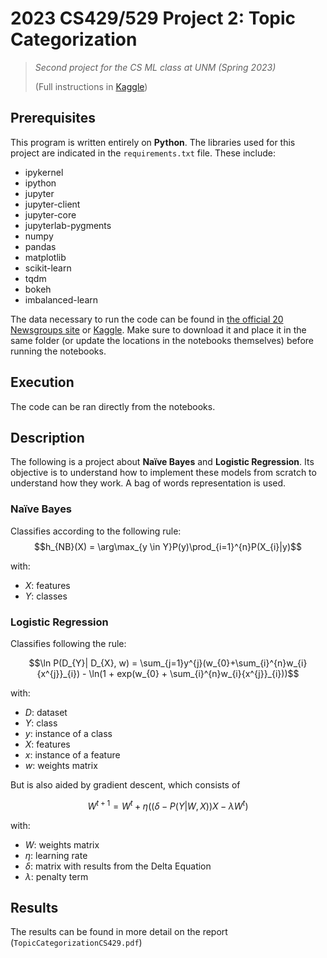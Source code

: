 # 2023 CS429/529 Project 2: Topic Categorization

> *Second project for the CS ML class at UNM (Spring 2023)*
> 
> (Full instructions in [Kaggle](https://www.kaggle.com/competitions/cs429529-project-2-topic-categorization))

## Prerequisites

This program is written entirely on **Python**. The libraries used for this project are indicated in the `requirements.txt` file. These include:
- ipykernel
- ipython
- jupyter
- jupyter-client
- jupyter-core
- jupyterlab-pygments
- numpy
- pandas
- matplotlib
- scikit-learn
- tqdm
- bokeh
- imbalanced-learn 

The data necessary to run the code can be found in [the official 20 Newsgroups site](http://qwone.com/~jason/20Newsgroups) or [Kaggle](https://www.kaggle.com/competitions/cs429529-project-2-topic-categorization/data). Make sure to download it and place it in the same folder (or update the locations in the notebooks themselves) before running the notebooks.

## Execution

The code can be ran directly from the notebooks.

## Description

The following is a project about **Naïve Bayes** and **Logistic Regression**. Its objective is to understand how to implement these models from scratch to understand how they work. A bag of words representation is used.

### Naïve Bayes

Classifies according to the following rule: $$h_{NB}(X) = \arg\max_{y \in Y}P(y)\prod_{i=1}^{n}P(X_{i}|y)$$

with:
- $X$: features
- $Y$: classes

### Logistic Regression

Classifies following the rule:

$$\ln P(D_{Y}| D_{X}, w) = \sum_{j=1}y^{j}(w_{0}+\sum_{i}^{n}w_{i}{x^{j}}_{i}) - \ln(1 + exp(w_{0} + \sum_{i}^{n}w_{i}{x^{j}}_{i}))$$

with:
- $D$: dataset
- $Y$: class
- $y$: instance of a class
- $X$: features
- $x$: instance of a feature
- $w$: weights matrix

But is also aided by gradient descent, which consists of 

$$W^{t+1} = W^{t} + \eta((\delta - P(Y|W,X))X - \lambda W^{t})$$

with:
- $W$: weights matrix
- $\eta$: learning rate
- $\delta$: matrix with results from the Delta Equation
- $\lambda$: penalty term

## Results

The results can be found in more detail on the report (`TopicCategorizationCS429.pdf`)